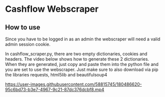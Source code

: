 # Cashflow Webscraper

## How to use
Since you have to be logged in as an admin the webscraper will need a valid admin session cookie. 

In cashflow_scraper.py, there are two empty dictionaries, cookies and headers. The video below shows how to generate these 2 dictionaries. When they are generated, just copy and paste them into the python file and you are set to use the webscraper. Just make sure to also download via pip the libraries requests, html5lib and beautifulsoup4

https://user-images.githubusercontent.com/58815745/180486620-95c6bd73-b3e7-4967-9c21-87dc376dcbf8.mp4
